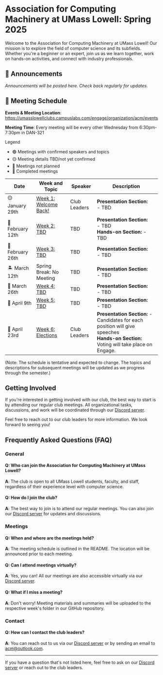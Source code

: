 # Association for Computing Machinery at UMass Lowell: Spring 2025

Welcome to the Association for Computing Machinery at UMass Lowell! Our mission is to explore the field of computer science and its subfields. Whether you're a beginner or an expert, join us as we learn together, work on hands-on activities, and connect with industry professionals.

## :loudspeaker: Announcements 

*Announcements will be posted here. Check back regularly for updates.*

## :calendar: Meeting Schedule

**Events & Meeting Location**: https://umasslowellclubs.campuslabs.com/engage/organization/acm/events

**Meeting Time**: Every meeting will be every other Wednesday from 6:30pm-7:30pm in DAN-321


Legend
- 🟢 Meetings with confirmed speakers and topics
- 🟡 Meeting details TBD/not yet confirmed
- 🔴 Meetings not planned
- 🔵 Completed meetings

| Date        | Week and Topic                | Speaker      | Description  |
|-------------|-------------------------------|--------------|--------------|
| 🟡 January 29th   | [Week 1: Welcome Back!]()   | Club Leaders          | **Presentation Section:** <br /> - TBD |
|🔴 February 12th   | [Week 2: TBD]()   | TBD          | **Presentation Section:** <br/> - TBD <br /> **Hands-on Section:** - TBD  |
|🔴 February 26th   | [Week 3: TBD]()   | TBD         | **Presentation Section:** <br/> - TBD |
|🏝️ March 12th    | Spring Break: No Meeting   | TBD          | **Presentation Section:** <br/> - TBD |
|🔴 March 26th   | [Week 4: TBD]()   | TBD          | **Presentation Section:** <br/> - TBD |
|🔴 April 9th   | [Week 5: TBD]()   | TBD        |**Presentation Section:** <br/> - TBD
|🔴 April 23rd   | [Week 6: Elections]()   | Club Leaders         | **Presentation Section:** - Candidates for each position will give speeches <br /> **Hands-on Section:** Voting will take place on Engage.


(Note: The schedule is tentative and expected to change. The topics and descriptions for subsequent meetings will be updated as we progress through the semester.)


## Getting Involved

If you're interested in getting involved with our club, the best way to start is by attending our regular club meetings. All organizational tasks, discussions, and work will be coordinated through our [Discord server](https://discord.gg/rN7YZQuKTq).

Feel free to reach out to our club leaders for more information. We look forward to seeing you!

## Frequently Asked Questions (FAQ)

### General

#### Q: Who can join the Association for Computing Machinery at UMass Lowell?
**A**: The club is open to all UMass Lowell students, faculty, and staff, regardless of their experience level with computer science.

#### Q: How do I join the club?
**A**: The best way to join is to attend our regular meetings. You can also join our [Discord server](https://discord.gg/rN7YZQuKTq) for updates and discussions.

### Meetings

#### Q: When and where are the meetings held?
**A**: The meeting schedule is outlined in the README. The location will be announced prior to each meeting.

#### Q: Can I attend meetings virtually?
**A**: Yes, you can! All our meetings are also accessible virtually via our [Discord server](https://discord.gg/rN7YZQuKTq).

#### Q: What if I miss a meeting?
**A**: Don't worry! Meeting materials and summaries will be uploaded to the respective week's folder in our GitHub repository.

### Contact

#### Q: How can I contact the club leaders?
**A**: You can reach out to us via our [Discord server](https://discord.gg/rN7YZQuKTq) or by sending an email to [acm@outlook.com](mailto:acm@outlook.com).

---

If you have a question that's not listed here, feel free to ask on our [Discord server](https://discord.gg/rN7YZQuKTq) or reach out to the club leaders.

